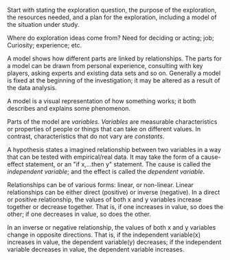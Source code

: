 Start with stating the exploration question, the purpose of the exploration, the resources needed, and a plan for the exploration, including a model of the situation under study. 

Where do exploration ideas come from?  Need for deciding or acting; job; Curiosity; experience; etc.

A model shows how different parts are linked by relationships.  The parts for a model can be drawn from personal experience, consulting with key players, asking experts and  existing data sets and so on.  Generally a model is fixed at the beginning of the investigation; it may be altered as a result of the data analysis.

A model is a visual representation of how something works; it both describes and explains some phenomenon.

Parts of the model are _variables_. _Variables_ are measurable characteristics or properties of people or things that can take on different values. In contrast, characteristics that do not vary are _constants_.

A hypothesis states a imagined relationship between two variables in a way that can be tested with empirical/real data. It may take the form of a cause-effect statement, or an "if x,...then y" statement. The cause is called the _independent variable_; and the effect is called the _dependent variable_.

Relationships can be of various forms:  linear, or non-linear.  Linear relationships can be either direct (positive) or inverse (negative).
In a direct or positive relationship, the values of both x and y variables increase together or decrease together.  That is, if one increases in value, so does the other; if one decreases in value, so does the other.

In an inverse or negative relationship, the values of both x and y variables change in opposite directions.  That is, if the independent variable(x) increases in value, the dependent variable(y) decreases; if the independent variable decreases in value, the dependent variable increases.

